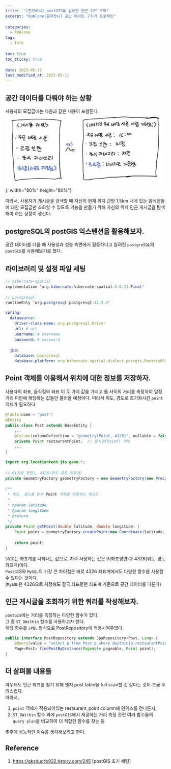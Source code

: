 ```yaml
---
title:  "[혼자왔니] postGIS를 활용한 인근 피드 조회"
excerpt: "RUAlone(혼자왔니) 혼밥 메이트 구하기 프로젝트"

categories:
  - RUAlone
tag:
  - Info

toc: true
toc_sticky: true

date: 2023-05-11
last_modified_at: 2023-05-11
---
```

## 공간 데이터를 다뤄야 하는 상황
사용자의 모집글에는 다음과 같은 내용이 포함된다.  
![image](/assets/images/RUAlone/4-1.png){: width="80%" height="80%"}

따라서, 사용자가 게시글을 검색할 때 자신의 현재 위치 근방 1.5km 내에 있는 음식점들에 대한 모집글만 조회할 수 있도록 기능을 만들기 위해 자신의 위치 인근 게시글을 탐색해야 하는 상황이 생긴다.


## postgreSQL의 postGIS 익스텐션을 활용해보자.
공간 데이터를 다룰 때 사용성과 성능 측면에서 월등하다고 알려진 `postgreSQL`의 `postGIS`를 사용해보기로 했다.  


## 라이브러리 및 설정 파일 세팅
```java
// hibernate-spatial
implementation 'org.hibernate:hibernate-spatial:5.6.11.Final'

// postgresql
runtimeOnly 'org.postgresql:postgresql:42.5.4'
```

```yml
spring:
  datasource:
    driver-class-name: org.postgresql.Driver
    url: # url
    username: # username
    password: # password

  jpa:
    database: postgresql
    database-platform: org.hibernate.spatial.dialect.postgis.PostgisPG95Dialect
```


## Point 객체를 이용해서 위치에 대한 정보를 저장하자.
사용자의 좌표, 음식점의 좌표 이 두 가지 값을 가지고 둘 사이의 거리를 측정하여 일정 거리 미만에 해당하는 값들만 불러올 예정이다. 따라서 위도, 경도로 초기화시킨 `point` 객체가 필요하다.  

```java
@Table(name = "post")
@Entity
public class Post extends BaseEntity {
    ...
    @Column(columnDefinition = "geometry(Point, 4326)", nullable = false)
    private Point restaurantPoint;  // 음식점(Point) 객체
    ...
}
```

```java
import org.locationtech.jts.geom.*;

// 0(좌표 평면), 4326(위도-경도 좌표계)
private GeometryFactory geometryFactory = new GeometryFactory(new PrecisionModel(), 4326);  

/**
 * 위도, 경도를 받아 Point 객체를 반환하는 메소드
 *
 * @param latitude
 * @param longitude
 * @return
 */
private Point getPoint(double latitude, double longitude) {
    Point point = geometryFactory.createPoint(new Coordinate(latitude, longitude));

    return point;
}
```

`SRID`는 좌표계를 나타내는 값으로, 자주 사용하는 값은 0(좌표평면)과 4326(위도-경도 좌표계)이다.  
`PostGI`S와 `MySQL`의 가장 큰 차이점은 바로 4326 좌표계에서도 다양한 함수를 사용할 수 있다는 것이다.  
(`MySQL`은 4326으로 지정해도 결국 좌표평면 좌표계 기준으로 공간 데이터를 다룬다)


## 인근 게시글을 조회하기 위한 쿼리를 작성해보자.
`postGIS`에는 거리를 측정하는 다양한 함수가 있다.  
그 중 `ST_DWithin` 함수를 사용하고자 한다.  
해당 함수를 `JPQL` 형식으로 PostRepository에 적용시켜주었다.  

```java
public interface PostRepository extends JpaRepository<Post, Long> {
    @Query(value = "select p from Post p where dwithin(p.restaurantPoint, :point, 1500, false) is true and p.isActive is true")
    Page<Post> findPostByDistance(Pageable pageable, Point point);
}
```


## 더 살펴볼 내용들
아무래도 인근 좌표를 찾기 위해 왠지 post table을 full scan할 것 같다는 것이 조금 우려스럽다.  
따라서,  
1. `point` 객체가 적용되어있는 restaurant_point column에 인덱스를 건다든지,  
2. `ST_DWithin` 함수 외에 `postGIS`에서 제공하는 거리 측정 관련 여러 함수들의 `query plan`을 비교하여 더 적합한 함수를 찾는 등  

추후에 성능적인 이슈를 생각해보려고 한다.  


## Reference
1) <https://gksdudrb922.tistory.com/245> [postGIS 초기 세팅]  